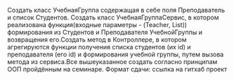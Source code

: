 Создать класс УчебнаяГруппа содержащая в себе поля Преподаватель и список Студентов.
Создать класс УчебнаяГруппаСервис, в котором реализована функция(входные параметры - 
(Teacher, List<Student>)) формирования из Студентов и Преподавателя УчебнойГруппы 
и возвращения его.Создать метод в Контроллере, в котором агрегируются функции получения 
списка студентов (их id) и преподавателя (его id) и формирования учебной группы, путем 
вызова метода из сервиса.Все вышеуказанное создать согласно принципам ООП пройдённым 
на семинаре. Формат сдачи: ссылка на гитхаб проект